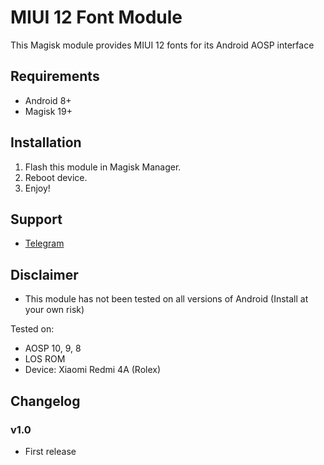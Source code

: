 # MIUI 12 Font Module

This Magisk module provides MIUI 12 fonts for its Android AOSP interface
 
## Requirements 
- Android 8+ 
- Magisk 19+ 

## Installation 
1. Flash this module in Magisk Manager. 
2. Reboot device. 
3. Enjoy! 

## Support 
- [Telegram](https://t.me/WSTxda) 

## Disclaimer 
- This module has not been tested on all versions of Android (Install at your own risk) 

Tested on:

- AOSP 10, 9, 8 
- LOS ROM 
- Device: Xiaomi Redmi 4A (Rolex) 

## Changelog 
### v1.0 
- First release
